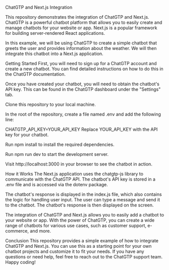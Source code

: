 ChatGTP and Next.js Integration


This repository demonstrates the integration of ChatGTP and Next.js. ChatGTP is a powerful chatbot platform that allows you to easily create and manage chatbots for your website or app. Next.js is a popular framework for building server-rendered React applications.


In this example, we will be using ChatGTP to create a simple chatbot that greets the user and provides information about the weather. We will then integrate this chatbot into a Next.js application.


Getting Started
First, you will need to sign up for a ChatGTP account and create a new chatbot. You can find detailed instructions on how to do this in the ChatGTP documentation.


Once you have created your chatbot, you will need to obtain the chatbot's API key. This can be found in the ChatGTP dashboard under the "Settings" tab.


Clone this repository to your local machine.


In the root of the repository, create a file named .env and add the following line:




CHATGTP_API_KEY=YOUR_API_KEY
Replace YOUR_API_KEY with the API key for your chatbot.


Run npm install to install the required dependencies.


Run npm run dev to start the development server.


Visit http://localhost:3000 in your browser to see the chatbot in action.


How it Works
The Next.js application uses the chatgtp-js library to communicate with the ChatGTP API. The chatbot's API key is stored in a .env file and is accessed via the dotenv package.


The chatbot's response is displayed in the index.js file, which also contains the logic for handling user input. The user can type a message and send it to the chatbot. The chatbot's response is then displayed on the screen.


The integration of ChatGTP and Next.js allows you to easily add a chatbot to your website or app. With the power of ChatGTP, you can create a wide range of chatbots for various use cases, such as customer support, e-commerce, and more.


Conclusion
This repository provides a simple example of how to integrate ChatGTP and Next.js. You can use this as a starting point for your own chatbot projects and customize it to fit your needs. If you have any questions or need help, feel free to reach out to the ChatGTP support team. Happy coding!

